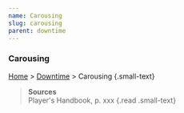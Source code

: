 ```yaml
---
name: Carousing
slug: carousing
parent: downtime
---
```

### Carousing
[Home](dm-operations-center) > [Downtime](downtime) > Carousing {.small-text}



> **Sources** <br/>
> Player's Handbook, p. xxx
{.read .small-text}